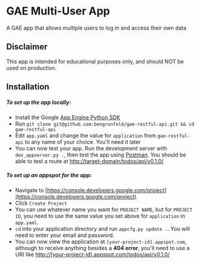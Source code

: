 # GAE Multi-User App 

A GAE app that allows multiple users to log in and access their own data

## Disclaimer

This app is intended for educational purposes only, and should NOT be used on production. 

## Installation

##### To set up the app locally:

* Install the Google [App Engine Python SDK](https://cloud.google.com/appengine/downloads#Google_App_Engine_SDK_for_Python)
* Run `git clone git@github.com:bengrunfeld/gae-restful-api.git && cd gae-restful-api`
* Edit `app.yaml` and change the value for `application` from `gae-restful-api` to any name of your choice. You'll need it later
* You can now test your app. Run the development server with `dev_appserver.py .`, then test the app using [Postman](http://www.getpostman.com/). You should be able to test a route at [http://target-domain/todos/api/v0.1.0/](http://target-domain/todos/api/v0.1.0/)

##### To set up an appspot for the app:

* Navigate to [https://console.developers.google.com/project](https://console.developers.google.com/project)
* Click `Create Project`
* You can use whatever name you want for `PROJECT NAME`, but for `PROJECT ID`, you need to use the same value you set above for `application` in `app.yaml`.
* `cd` into your application directory and run `appcfg.py update .`. You will need to enter your email and password.
* You can now view the application at `[your-project-id].appspot.com`, although to receive anything besides a **404 error**, you'll need to use a URI like [http://[your-project-id].appspot.com/todos/api/v0.1.0/](http://[your-project-id].appspot.com/todos/api/v0.1.0/)

